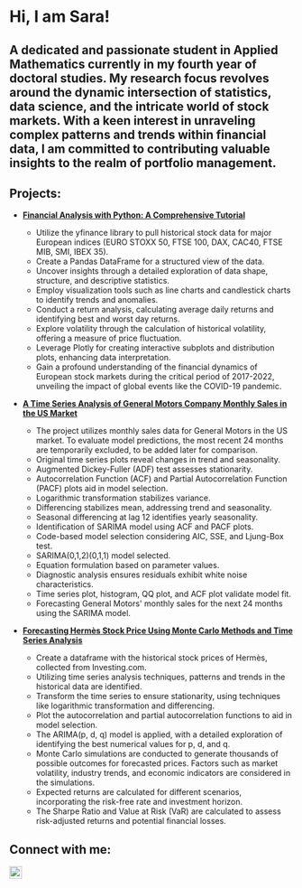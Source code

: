 <h1>Hi, I am Sara! 

<h2><p> A dedicated and passionate student in Applied Mathematics currently in my fourth year of doctoral studies. My research focus revolves around the dynamic intersection of statistics, data science, and the intricate world of stock markets. With a keen interest in unraveling complex patterns and trends within financial data, I am committed to contributing valuable insights to the realm of portfolio management.</p></h2>

<h2> Projects: </h2>

- <b>[Financial Analysis with Python: A Comprehensive Tutorial](https://github.com/saramezuri/financial-analysis-tutorial-python)</b>
  - Utilize the yfinance library to pull historical stock data for major European indices (EURO STOXX 50, FTSE 100, DAX, CAC40, FTSE MIB, SMI, IBEX 35).
  - Create a Pandas DataFrame for a structured view of the data.
  - Uncover insights through a detailed exploration of data shape, structure, and descriptive statistics.
  - Employ visualization tools such as line charts and candlestick charts to identify trends and anomalies.
  - Conduct a return analysis, calculating average daily returns and identifying best and worst day returns.
  - Explore volatility through the calculation of historical volatility, offering a measure of price fluctuation.
  - Leverage Plotly for creating interactive subplots and distribution plots, enhancing data interpretation.
  - Gain a profound understanding of the financial dynamics of European stock markets during the critical period of 2017-2022, unveiling the impact of global events like the COVID-19 pandemic.
    
- <b>[A Time Series Analysis of General Motors Company Monthly Sales in the US Market](https://github.com/saramezuri/gm-time-series-analysis)</b>
  - The project utilizes monthly sales data for General Motors in the US market. To evaluate model predictions, the most recent 24 months are temporarily excluded, to be added later for comparison.
  - Original time series plots reveal changes in trend and seasonality.
  - Augmented Dickey-Fuller (ADF) test assesses stationarity.
  - Autocorrelation Function (ACF) and Partial Autocorrelation Function (PACF) plots aid in model selection.
  - Logarithmic transformation stabilizes variance.
  - Differencing stabilizes mean, addressing trend and seasonality.
  - Seasonal differencing at lag 12 identifies yearly seasonality.
  - Identification of SARIMA model using ACF and PACF plots.
  - Code-based model selection considering AIC, SSE, and Ljung-Box test.
  - SARIMA(0,1,2)(0,1,1) model selected.
  - Equation formulation based on parameter values.
  - Diagnostic analysis ensures residuals exhibit white noise characteristics.
  - Time series plot, histogram, QQ plot, and ACF plot validate model fit.
  - Forecasting General Motors' monthly sales for the next 24 months using the SARIMA model.
  
- <b>[Forecasting Hermès Stock Price Using Monte Carlo Methods and Time Series Analysis](https://github.com/saramezuri/stock-forecast-monte-carlo-methods)</b>
  - Create a dataframe with the historical stock prices of Hermès, collected from Investing.com.
  - Utilizing time series analysis techniques, patterns and trends in the historical data are identified.
  - Transform the time series to ensure stationarity, using techniques like logarithmic transformation and differencing.
  - Plot the autocorrelation and partial autocorrelation functions to aid in model selection.
  - The ARIMA(p, d, q) model is applied, with a detailed exploration of identifying the best numerical values for p, d, and q.
  - Monte Carlo simulations are conducted to generate thousands of possible outcomes for forecasted prices. Factors such as market volatility, industry trends, and economic indicators are considered in the simulations.
  - Expected returns are calculated for different scenarios, incorporating the risk-free rate and investment horizon.
  - The Sharpe Ratio and Value at Risk (VaR) are calculated to assess risk-adjusted returns and potential financial losses.

<h2>  Connect with me:</h2>

[<img align="left" alt="SaraMezuri | LinkedIn" width="22px" src="https://cdn.jsdelivr.net/npm/simple-icons@v3/icons/linkedin.svg" />][linkedin]

[linkedin]: https://www.linkedin.com/in/saramezuri
